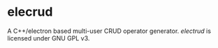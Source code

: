 # elecrud 

A C++/electron based multi-user CRUD operator generator.
*electrud* is licensed under GNU GPL v3.
